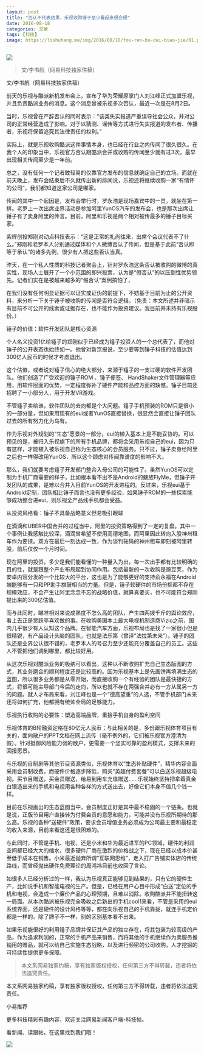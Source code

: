 ```yaml
---
layout: post
title: "否认不代表结果，乐视收购锤子至少看起来很合理"
date: 2016-08-18
categories: 文章
tags: [科技]
image: https://lishuhang.me/img/2016/08/18/fou-ren-bu-dai-biao-jie/01.png
---
```


![](http://mmbiz.qpic.cn/mmbiz_jpg/rwnawOsSCFr9gkpibTI3GWalicmzabEHQL8oEEtwvNMicvibeNoAwibegW2K7jRLKmGYzEhWLp4IWEc8IvCPqSwGEfQ/0?wx_fmt=jpeg)

> 文/李书航（网易科技独家供稿）

文/李书航（网易科技独家供稿）

前天的乐视与酷派新机发布会上，宣布了华为荣耀原掌门人刘江峰正式加盟乐视，并且负责酷派业务的消息。这个消息曾被乐视多次否认，最近一次是在8月2日。

当时，乐视曾在严辞否认的同时表示：“该类失实报道严重误导社会公众，并对公司的正常经营造成了影响。对于以猜测、谣传等方式进行失实报道的发布者、传播者，乐视将保留追究其法律责任的权利。”

实际上，就是乐视收购酷派这件事情本身，也已经在行业之内传闻了很久很久。在我个人的印象当中，乐视官方否认跟酷派合并或收购的传闻至少就有过3次，最早出现相关传闻至少是一年前。

总之，没有任何一个记者敢轻易的仅靠官方发布的信息就确定自己的立场。而就在前天晚上，发布会结束后不久就传出新的绯闻说，乐视还将继续收购一家“有情怀的公司”，我们都知道这家公司是哪家。

传闻的其中一个起因是，发布会举行时，罗永浩是现场嘉宾中的一员，就坐在第一排。老罗上一次出席业界活动是参加阿里YunOS汽车的发布会，也是那次出席让锤子有了卖身阿里的传言。目前，阿里和乐视是两个相对被传最多的锤子目标买家。

紫辉创投郑刚对动点科技表示：“这是正常的礼尚往来，出席个会议代表不了什么。”郑刚和老罗本人分别通过媒体和个人微博否认了传闻，但是基于此前“否认即等于承认”的诸多先例，很少有人把这些否认当真。

昨天，在一个私人性质的科技记者聚会上，针对罗永浩这条否认被收购的微博的真实性，现场人士展开了一个小范围的即兴投票，认为是“假否认”的以压倒性优势领先。记者们实在是被越来越多的“假否认”案例搞怕了，

在我们没有任何明显证据可以证实或证伪的前提下，不妨基于目前为止的公开资料，来分析一下关于锤子被收购的传闻是否符合逻辑。（免责：本文所述并非暗示有目前不可公开的线索或证据存在，也不能作为投资建议。我目前并未持有乐视股份。）

锤子的价值：软件开发团队是核心资源

个人名义投资1亿给锤子的郑刚似乎已经成为锤子投资人的一个总代表了，而他对锤子的公开表态也始终如一。他曾对新京报说，至少要等到锤子科技的估值达到300亿人民币的时候才考虑退出。

这个估值，或者说对锤子信心的绝大部分，来源于锤子的一支过硬的软件开发团队。他们创造了广受欢迎的锤子ROM 、锤子便签、 HandShaker文件管理器等应用，用软件层面的优势，一定程度弥补了硬件产能和品控方面的缺憾。锤子目前还招聘了一小部分人，用于开发VR游戏。

不管锤子卖给谁，软件团队的去向都是个大问题。锤子手机预装的ROM只是很小的一部分量，但如果用现有的eui或者YunOS直接替换，很显然会直接让锤子团队过去的所有努力化为乌有。

作为乐视对外规划的“生态”愿景的一部分，eui的植入基本上是不能妥协的。可以预见的是，被归入乐视旗下的所有手机品牌，都将会采用乐视自己的eui，因为只有这样，才能植入被乐视自己称为生态核心的会员服务。只不过，锤子卖身给阿里之后也一样得改用YunOS，所以这个顾虑对传闻靠谱度的影响不大。

那么，我们就要考虑锤子开发部门整合入母公司的可能性了。虽然YunOS可以定制为手机厂商需要的样子，比如根本看不出不是Android的魅族FlyMe，但锤子开发团队的成果，是难以合并入目前YunOS的开发进程的。反过来，乐视eui基于Android定制，团队相比锤子而言也没有更多经验，如果锤子ROM的一些探索能够成功整合进eui，则乐视全产品线手机都会受益。

从投资风格看：锤子不具备战略意义但易吸引眼球

在滴滴和UBER中国合并的过程当中，阿里的投资策略得到了一定的复盘。其中一个事例让我感触比较深，滴滴曾希望不使用高德地图，而阿里因此转向入股神州租车作为要挟。双方在最后一刻达成一致，作为谈判砝码的神州租车即刻被阿里转股，前后仅仅一个月时间。

现在阿里的投资，多少是我们能看懂的一种量入为出，每一次出手都有比较明确的目的性，就是跟整个产业布局起到协同作用。包括最新的一次收购是豌豆荚，作为安卓内容分发的一个比较大的平台，这也是为了能够更好的支持俞永福在Android端能够有一只和PP助手旗鼓相当的力量。但是，锤子软硬件的市场份额都不存在规模效应，不会产生让阿里念念不忘的战略价值，就算真要买，也不可能符合郑刚提出来的300亿估值。

而与此同时，瞄准相对来说成熟度不怎么高的团队，产生四两拨千斤的舆论效应，看上去正是贾跃亭喜欢做的事。在收购美国本土最大电视机制造商Vizio之前，国内几乎很少有人认知这个品牌。在智能汽车方面，乐视布局也是找了一家很小但是很精锐，有产品设计头脑的团队，也就是法乐第（曾译“法拉第未来”）。锤子的团队还是业界公认很不错的，老罗本人的号召力至少还能充分覆盖自己的员工。这些人不管把他们调到哪里，都比较好用。

从这次乐视对酷派业务的吸纳可以看出，这种以不断收购扩充自己生态版图的方式，其业务磨合的顺利程度还是比较高的。因为乐视基本上是先画饼再填满生态的蓝图，所以很多业务都是从零开始，而直接收购一个有经验的团队是最快捷的方式，将很可能主导部门今后的走向，所以也就不存在两强合并必有一方从属另一方的问题。就人才布局来看，刘江峰也是一个“德高望重”的人选，不管手机部门未来还将如何扩充，他都拥有统帅全局的足够能力。

乐视执行收购的必要性：塑造高端品牌，重拾手机自身的盈利空间

乐视体育的B轮融资定格在80亿元人民币；与此相关的是，多份跟乐视体育项目有关的，面向散户的PPT文档在网上流传（毫不例外的，它们被乐视官方澄清为假）。针对抵御风险能力弱的散户，更需要一个坚实可靠的盈利模式，支撑未来的回报愿景。

与乐视的自制剧等其他节目资源类似，乐视体育以“生态补贴硬件”，精华内容全面采用会员制收费，而硬件价格逐步降低，购买“英超付费套餐”可以白送乐视超级电视。买节目赠送，买会员赠送，给易到用车充值赠送……乐视始终坚持把拿着真金白银造出来的手机和电视用各种各样的方式送出去，好像它们本身不值几个钱一样。

目前在乐视画出的生态蓝图当中，会员制度正好是其中最不稳固的一个链条。也就是说，正版节目用户直接转为付费会员的意愿和能力，可能并没有乐视所期待的那么高。乐视的各种“送硬件”政策，要求会员增值业务必须成为公司最主要和最稳定的收入来源，目前来看这还是很困难的。

与此同时，不管是手机、电视，还是小米和华为最近进军的PC领域，硬件的利润空间都已经大大的缩水，很多硬件厂商在激烈的价格战之下，现在已经以成本价甚至低于成本在销售。小米最近抛弃所谓“互联网思维”，走入打广告铺实体店的传统路线，而曾经抛出硬件免费理论的周鸿祎目前也收回了言论。

如很多人已经分析过的一样，我认为乐视真正能够见到结果的，只有它的硬件生产，比如说手机和智能电视的生产。但是，已经在用户心目中形成“白送”定位的手机和电视，会造成一个廉价产品的心理预期，且难以消除。收购酷派并不能扭转这一局面。从本次酷派被乐视完全吸收之后新出的手机cool1来看，不管是采用的eui系统界面，还是硬件的设计风格等等，都在向乐视自己的手机靠拢，就连手机定价都是一样的。除了牌子不一样，别的区别基本看不出来。

如果乐视能很好的利用锤子品牌并保证其产品的独立存在，将其包装为较高级的产品，作为追求利润的，正常的手机产品来销售，而将其他的手机继续作为卖服务推销用的赠品，就可以给自己实施生态战略，以及进行频密的公司收购，人才挖掘的可持续性提供更多保障。

> 本文系网易独家约稿，享有独家版权授权，任何第三方不得转载，违者将依法追究责任。

本文系网易独家约稿，享有独家版权授权，任何第三方不得转载，违者将依法追究责任。

小易推荐

更多科技精彩有趣内容，欢迎关注网易新闻客户端-科技帧。

看新闻、读跟帖，在这里找到我们哦！

![](https://lishuhang.me/img/2016/08/18/fou-ren-bu-dai-biao-jie/01.png)